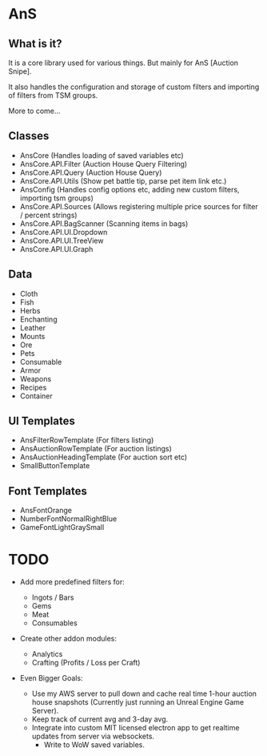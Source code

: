 AnS
==============

What is it?
--------------------------
It is a core library used for various things. But mainly for AnS [Auction Snipe].

It also handles the configuration and storage of custom filters and importing of filters from TSM groups.

More to come...

Classes
--------------
* AnsCore (Handles loading of saved variables etc)
* AnsCore.API.Filter (Auction House Query Filtering)
* AnsCore.API.Query (Auction House Query)
* AnsCore.API.Utils (Show pet battle tip, parse pet item link etc.)
* AnsConfig (Handles config options etc, adding new custom filters, importing tsm groups)
* AnsCore.API.Sources (Allows registering multiple price sources for filter / percent strings)
* AnsCore.API.BagScanner (Scanning items in bags)
* AnsCore.API.UI.Dropdown
* AnsCore.API.UI.TreeView
* AnsCore.API.UI.Graph

Data
---------
* Cloth
* Fish
* Herbs
* Enchanting
* Leather
* Mounts
* Ore
* Pets
* Consumable
* Armor
* Weapons
* Recipes
* Container

UI Templates
--------------
* AnsFilterRowTemplate (For filters listing)
* AnsAuctionRowTemplate (For auction listings)
* AnsAuctionHeadingTemplate (For auction sort etc)
* SmallButtonTemplate

Font Templates
----------
* AnsFontOrange
* NumberFontNormalRightBlue
* GameFontLightGraySmall

TODO
===========
* Add more predefined filters for:
    * Ingots / Bars
    * Gems
    * Meat
    * Consumables

* Create other addon modules:
    * Analytics
    * Crafting (Profits / Loss per Craft)

* Even Bigger Goals:
    * Use my AWS server to pull down and cache real time 1-hour auction house snapshots (Currently just running an Unreal Engine Game Server).
    * Keep track of current avg and 3-day avg.
    * Integrate into custom MIT licensed electron app to get realtime updates from server via websockets.
        * Write to WoW saved variables. 
